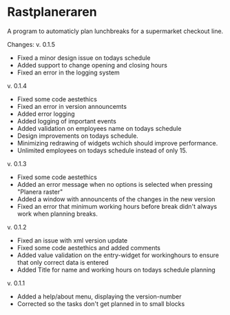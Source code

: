 # Rastplaneraren

A program to automaticly plan lunchbreaks for a supermarket checkout line.

Changes:
v. 0.1.5
* Fixed a minor design issue on todays schedule
* Added support to change opening and closing hours
* Fixed an error in the logging system

v. 0.1.4
* Fixed some code aestethics
* Fixed an error in version announcemts
* Added error logging
* Added logging of important events
* Added validation on employees name on todays schedule
* Design improvements on todays schedule.
* Minimizing redrawing of widgets wchich should improve performance.
* Unlimited employees on todays schedule instead of only 15.

v. 0.1.3
* Fixed some code aestethics
* Added an error message when no options is selected when pressing "Planera raster"
* Added a window with announcents of the changes in the new version
* Fixed an error that minimum working hours before break didn't always work when planning breaks.

v. 0.1.2
* Fixed an issue with xml version update
* Fixed some code aestethics and added comments
* Added value validation on the entry-widget for workinghours to ensure that only correct data is entered
* Added Title for name and working hours on todays schedule planning

v. 0.1.1
* Added a help/about menu, displaying the version-number
* Corrected so the tasks don't get planned in to small blocks
